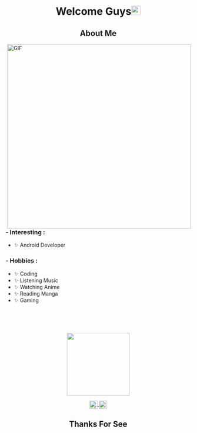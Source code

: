 

<body>
<h1 align="center">Welcome Guys<img src="https://media.giphy.com/media/hvRJCLFzcasrR4ia7z/giphy.gif" width="25px">  

 </h1>


 
 <h2 align="center">  About Me </h2>
<img hight="400" width="500" alt="GIF" align="right" src="https://giffiles.alphacoders.com/210/210437.gif">

### - Interesting :

- ✨ Android Developer

### - Hobbies : 
- ✨ Coding 
- ✨ Listening Music
- ✨ Watching Anime
- ✨ Reading Manga 
- ✨ Gaming 


</br>
</br>
</br>
<p align="center">
<a href="https://github.com/noranekoit">
  <img height="170em" src="https://github-readme-stats-eight-theta.vercel.app/api?username=noranekoit&show_icons=true&theme=algolia&include_all_commits=true&count_private=true"/>

</a>
</p>
  <div align="center">
<a href="https://www.linkedin.com/in/antonius-bun-wijaya-55ba47204/">
  <img align="center" alt="Antonius Bun Wijaya's LinkedIN" width="22px" src="https://raw.githubusercontent.com/peterthehan/peterthehan/master/assets/linkedin.svg" />
</a>

<a  href="https://open.spotify.com/user/i4pojh434zdtot4ytrdy1zqu8">
  <img align="center" alt="bunsmart18's Spotify" width="22px" src="https://raw.githubusercontent.com/peterthehan/peterthehan/master/assets/spotify.svg" />
</a>
</div>
  <h2 align="center"> Thanks For See </h2>
</body>



